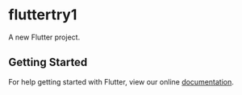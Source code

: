 # fluttertry1

A new Flutter project.

## Getting Started

For help getting started with Flutter, view our online
[documentation](https://flutter.io/).
